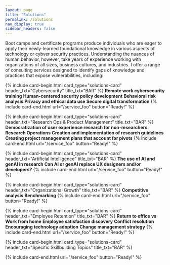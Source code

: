```yaml
---
layout: page
title: "Solutions"
permalink: /solutions
nav_display: true
sidebar_headers: false
---
```

Boot camps and certificate programs produce individuals who are eager to apply their newly-learned foundational knowledge in various aspects of technology or cybver security practices. Understanding the nuances of human behavior, however, take years of experience working with organizations of all sizes, business cultures, and industries. I offer a range of consulting services designed to identify gaps of knowledge and practices that expose vulnerabilities, including:
<stuff here>
<div class="card-group">

{% include card-begin.html
card_type="solutions-card" 
header_txt="Cybersecurity" 
title_txt="BAR"
%}
**Remote work cybersecurity training**
**Human-centered security policy development**
**Behavioral risk analysis**
**Privacy and ethical data use**
**Secure digital transformation**
{% include card-end.html
url="/service_foo"
button="Ready!"
%}

{% include card-begin.html
card_type="solutions-card" 
header_txt="Research Ops & Product Management" 
title_txt="BAR"
%}
**Democratization of user experience research for non-researchers**
**Research Operations**
**Creation and implementation of research guidelines**
**Creating project management plans that account for pivots**
{% include card-end.html
url="/service_foo"
button="Ready!"
%}

{% include card-begin.html
card_type="solutions-card" 
header_txt="Artificial Intelligence" 
title_txt="BAR"
%}
**The use of AI and genAI in research**
**Can AI or genAI replace UX designers and/or developers?**
{% include card-end.html
url="/service_foo"
button="Ready!"
%}
</div>
<div class="card-group">

{% include card-begin.html
card_type="solutions-card" 
header_txt="Organizational Growth" 
title_txt="BAR"
%}
**Competitive analysis**
**Benchmarking**
{% include card-end.html
url="/service_foo"
button="Ready!"
%}

{% include card-begin.html
card_type="solutions-card" 
header_txt="Employee Retention" 
title_txt="BAR"
%}
**Return to office vs Work from home**
**Employee satisfaction discovery**
**Conflict resolution**
**Encouraging technology adoption**
**Change management strategy** 
{% include card-end.html 
url="/service_foo"
button="Ready!"
%}

</div>
<div class="card-group">

{% include card-begin.html
card_type="solutions-card" 
header_txt="Specific Skillbuilding Topics" 
title_txt="BAR"
%}

{% include card-end.html 
url="/service_foo"
button="Ready!"
%}

</div>

</div><!-- /.card-group -->